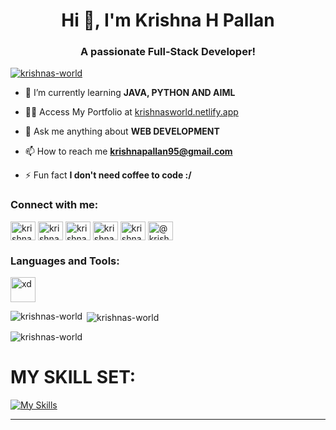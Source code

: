 <h1 align="center">Hi 👋, I'm Krishna H Pallan</h1>
<h3 align="center">A passionate Full-Stack Developer!</h3>

<p align="left"> <a href="https://github.com/ryo-ma/github-profile-trophy"><img src="https://github-profile-trophy.vercel.app/?username=krishnas-world" alt="krishnas-world" /></a> </p>

- 🌱 I’m currently learning **JAVA, PYTHON AND AIML**

- 👨‍💻 Access My Portfolio at [krishnasworld.netlify.app](krishnasworld.netlify.app)

- 💬 Ask me anything about **WEB DEVELOPMENT**

- 📫 How to reach me **krishnapallan95@gmail.com**

- ⚡ Fun fact **I don't need coffee to code :/**

<h3 align="left">Connect with me:</h3>
<p align="left">
<a href="https://dev.to/krishnas-world" target="blank"><img align="center" src="https://raw.githubusercontent.com/rahuldkjain/github-profile-readme-generator/master/src/images/icons/Social/devto.svg" alt="krishnas-world" height="30" width="40" /></a>
<a href="https://linkedin.com/in/krishnapallan" target="blank"><img align="center" src="https://raw.githubusercontent.com/rahuldkjain/github-profile-readme-generator/master/src/images/icons/Social/linked-in-alt.svg" alt="krishnapallan" height="30" width="40" /></a>
<a href="https://instagram.com/krishnasworld._" target="blank"><img align="center" src="https://raw.githubusercontent.com/rahuldkjain/github-profile-readme-generator/master/src/images/icons/Social/instagram.svg" alt="krishnasworld._" height="30" width="40" /></a>
<a href="https://www.hackerrank.com/krishnapersonal1" target="blank"><img align="center" src="https://raw.githubusercontent.com/rahuldkjain/github-profile-readme-generator/master/src/images/icons/Social/hackerrank.svg" alt="krishnapersonal1" height="30" width="40" /></a>
<a href="https://www.leetcode.com/krishnas-world" target="blank"><img align="center" src="https://raw.githubusercontent.com/rahuldkjain/github-profile-readme-generator/master/src/images/icons/Social/leet-code.svg" alt="krishnas-world" height="30" width="40" /></a>
<a href="https://www.hackerearth.com/@krishnas-world" target="blank"><img align="center" src="https://raw.githubusercontent.com/rahuldkjain/github-profile-readme-generator/master/src/images/icons/Social/hackerearth.svg" alt="@krishnas-world" height="30" width="40" /></a>
</p>

<h3 align="left">Languages and Tools:</h3>
<p align="left"> <a href="https://www.adobe.com/products/xd.html" target="_blank" rel="noreferrer"> <img src="https://cdn.worldvectorlogo.com/logos/adobe-xd.svg" alt="xd" width="40" height="40"/> </a> </p>

<p><img align="left" src="https://github-readme-stats.vercel.app/api/top-langs?username=krishnas-world&show_icons=true&locale=en&layout=compact" alt="krishnas-world" /></p>

<p>&nbsp;<img align="center" src="https://github-readme-stats.vercel.app/api?username=krishnas-world&show_icons=true&locale=en" alt="krishnas-world" /></p>

<p><img align="center" src="https://github-readme-streak-stats.herokuapp.com/?user=krishnas-world&" alt="krishnas-world" /></p>

<b><h1>MY SKILL SET:</h1></b>
[![My Skills](https://skillicons.dev/icons?i=js,html,css,bootstrap&theme=dark)](https://skillicons.dev)

<hr>
